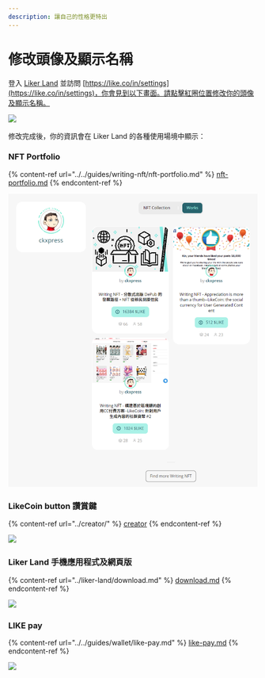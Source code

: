 ```yaml
---
description: 讓自己的性格更特出
---
```


# 修改頭像及顯示名稱

登入 [Liker Land](https://liker.land/) 並訪問 [https://like.co/in/settings](https://like.co/in/settings)，你會見到以下畫面。請點擊紅圈位置修改你的頭像及顯示名稱。

![](<../../.gitbook/assets/Screenshot 2021-11-19 at 2.15.36 PM.png>)

修改完成後，你的資訊會在 Liker Land 的各種使用場境中顯示：

### NFT Portfolio

{% content-ref url="../../guides/writing-nft/nft-portfolio.md" %}
[nft-portfolio.md](../../guides/writing-nft/nft-portfolio.md)
{% endcontent-ref %}

![](<../../.gitbook/assets/NFT Portfolio.png>)

### LikeCoin button 讚賞鍵

{% content-ref url="../creator/" %}
[creator](../creator/)
{% endcontent-ref %}

![](../../.gitbook/assets/avatar.png)

### Liker Land 手機應用程式及網頁版

{% content-ref url="../liker-land/download.md" %}
[download.md](../liker-land/download.md)
{% endcontent-ref %}

![](../../.gitbook/assets/img\_2452.jpg)

### LIKE pay

{% content-ref url="../../guides/wallet/like-pay.md" %}
[like-pay.md](../../guides/wallet/like-pay.md)
{% endcontent-ref %}

![](../../.gitbook/assets/img\_2453.jpg)

